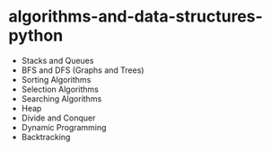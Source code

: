 # algorithms-and-data-structures-python
- Stacks and Queues
- BFS and DFS (Graphs and Trees)
- Sorting Algorithms
- Selection Algorithms
- Searching Algorithms
- Heap
- Divide and Conquer 
- Dynamic Programming
- Backtracking 
